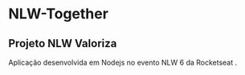 # NLW-Together

## Projeto NLW Valoriza
Aplicação desenvolvida em Nodejs no evento NLW 6 da Rocketseat .
